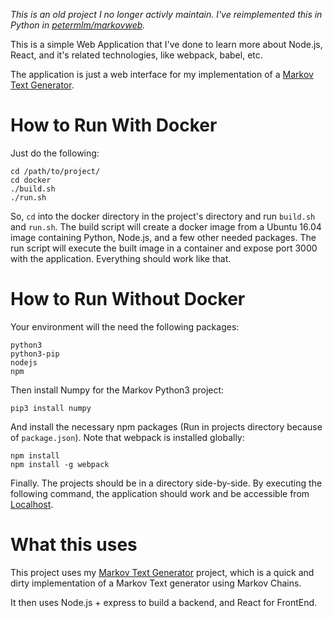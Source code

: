 *This is an old project I no longer activly maintain. I've reimplemented this
in Python in
[petermlm/markovweb](https://github.com/petermlm/markovweb).*

This is a simple Web Application that I've done to learn more about Node.js,
React, and it's related technologies, like webpack, babel, etc.

The application is just a web interface for my implementation of a [Markov Text
Generator](https://github.com/petermlm/Markov).

# How to Run With Docker

Just do the following:

    cd /path/to/project/
    cd docker
    ./build.sh
    ./run.sh

So, `cd` into the docker directory in the project's directory and run
`build.sh` and `run.sh`. The build script will create a docker image from a
Ubuntu 16.04 image containing Python, Node.js, and a few other needed packages.
The run script will execute the built image in a container and expose port 3000
with the application. Everything should work like that.

# How to Run Without Docker

Your environment will the need the following packages:

    python3
    python3-pip
    nodejs
    npm

Then install Numpy for the Markov Python3 project:

    pip3 install numpy

And install the necessary npm packages (Run in projects directory because of
`package.json`). Note that webpack is installed globally:

    npm install
    npm install -g webpack

Finally. The projects should be in a directory side-by-side. By executing the
following command, the application should work and be accessible from
[Localhost](http:\\\\localhost:3000\\).

# What this uses

This project uses my [Markov Text
Generator](https://github.com/petermlm/Markov) project, which is a quick and
dirty implementation of a Markov Text generator using Markov Chains.

It then uses Node.js + express to build a backend, and React for FrontEnd.
